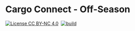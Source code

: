 
# Cargo Connect - Off-Season

[![License CC BY-NC 4.0](https://img.shields.io/badge/license-CC%20BY--NC%204.0-%2300B4D6)](https://creativecommons.org/licenses/by-nc/4.0/)&nbsp;
[![build](https://github.com/WeRobots-Cottbus/Cargo-Connect_Off-Season/actions/workflows/build.yml/badge.svg?branch=main)](https://github.com/WeRobots-Cottbus/Cargo-Connect_Off-Season/actions/workflows/build.yml)&nbsp;
